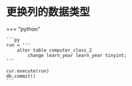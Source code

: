 # 更换列的数据类型

=== "python"

    ```py
    run = '''
        alter table computer_class_2
            change learn_year learn_year tinyint;
    '''

    cur.execute(run)
    db.commit()
    ```